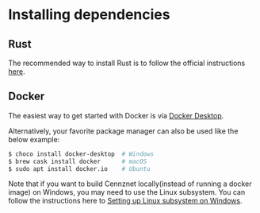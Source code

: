 # Installing dependencies

## Rust

The recommended way to install Rust is to follow the official instructions [here](https://www.rust-lang.org/tools/install).

## Docker

The easiest way to get started with Docker is via [Docker Desktop](https://www.docker.com/products/docker-desktop).

Alternatively, your favorite package manager can also be used like the below example:

```bash
$ choco install docker-desktop  # Windows
$ brew cask install docker      # macOS
$ sudo apt install docker.io    # Ubuntu
```

Note that if you want to build Cennznet locally(instead of running a docker image) on Windows, you may need to use the Linux subsystem. You can follow the instructions here to [Setting up Linux subsystem on Windows](CENNZnet-development/Guides/Set-up-Linux-Sub-system-for-Windows).